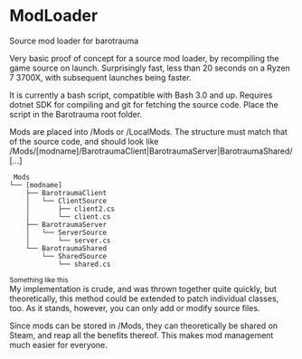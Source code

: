 # ModLoader
Source mod loader for barotrauma  

Very basic proof of concept for a source mod loader, by recompiling the game source on launch. Surprisingly fast, less than 20 seconds on a Ryzen 7 3700X, with subsequent launches being faster.  

It is currently a bash script, compatible with Bash 3.0 and up. Requires dotnet SDK for compiling and git for fetching the source code. Place the script in the Barotrauma root folder.

Mods are placed into /Mods or /LocalMods. The structure must match that of the source code, and should look like  
/Mods/[modname]/BarotraumaClient|BarotraumaServer|BarotraumaShared/[...]  
```
 Mods
└── [modname]
    ├── BarotraumaClient
    │   └── ClientSource
    │       ├── client2.cs
    │       └── client.cs
    ├── BarotraumaServer
    │   └── ServerSource
    │       └── server.cs
    └── BarotraumaShared
        └── SharedSource
            └── shared.cs
```
<sup>Something like this</sup>  
My implementation is crude, and was thrown together quite quickly, but theoretically, this method could be extended to patch individual classes, too. As it stands, however, you can only add or modify source files.  

Since mods can be stored in /Mods, they can theoretically be shared on Steam, and reap all the benefits thereof. This makes mod management much easier for everyone.  
